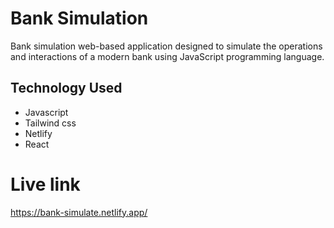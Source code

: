 # Bank Simulation
Bank simulation web-based application designed to simulate the operations and interactions of a modern bank using JavaScript programming language.

## Technology Used
- Javascript
- Tailwind css
- Netlify
- React
  
# Live link
https://bank-simulate.netlify.app/
